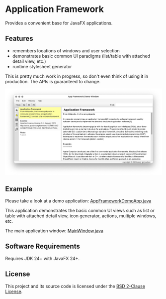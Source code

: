 # Application Framework

Provides a convenient base for JavaFX applications.



## Features

- remembers locations of windows and user selection
- demonstrates basic common UI paradigms (list/table with attached detail view, etc.)
- runtime stylesheet generator

This is pretty much work in progress, so don't even think of using it in production.
The APIs is guaranteed to change.

![screenshot](doc/screenshot.png)



## Example

Please take a look at a demo application:
[AppFrameworkDemoApp.java](src/demo/appfw/AppFrameworkDemoApp.java)

This application demonstrates the basic common UI views such as list or table with attached detail view,
icon generator, actions, multiple windows, etc.

The main application window:
[MainWindow.java](src/demo/appfw/MainWindow.java)



## Software Requirements

Requires JDK 24+ with JavaFX 24+.



## License

This project and its source code is licensed under the [BSD 2-Clause License](LICENSE).

